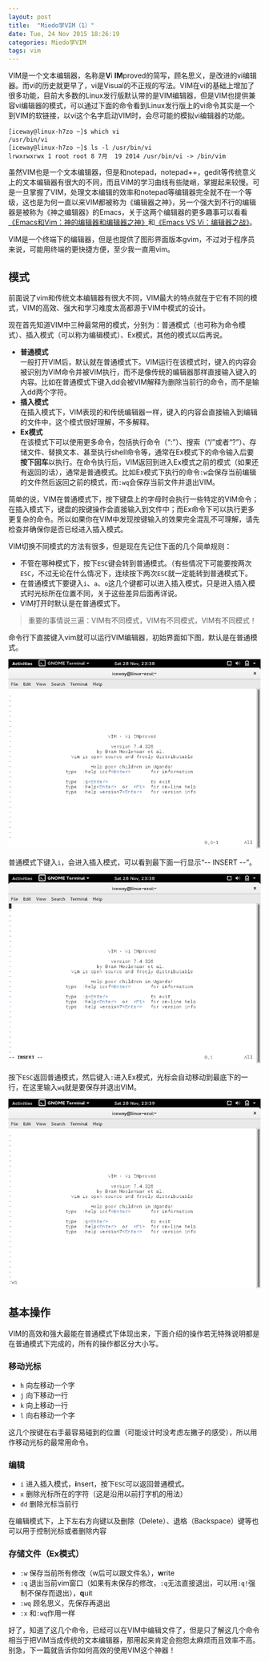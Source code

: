 ```yaml
---
layout: post
title:  "Miedo学VIM（1）"
date: Tue, 24 Nov 2015 18:26:19
categories: Miedo学VIM
tags: vim
---
```


VIM是一个文本编辑器，名称是**V**i **IM**proved的简写，顾名思义，是改进的vi编辑器。而vi的历史就更早了，vi是Visual的不正规的写法。VIM在vi的基础上增加了很多功能，目前大多数的Linux发行版默认带的是VIM编辑器，但是VIM也提供兼容vi编辑器的模式，可以通过下面的命令看到Linux发行版上的vi命令其实是一个到VIM的软链接，以vi这个名字启动VIM时，会尽可能的模拟vi编辑器的功能。

```console
[iceway@linux-h7zo ~]$ which vi
/usr/bin/vi
[iceway@linux-h7zo ~]$ ls -l /usr/bin/vi
lrwxrwxrwx 1 root root 8 7月  19 2014 /usr/bin/vi -> /bin/vim
```

虽然VIM也是一个文本编辑器，但是和notepad，notepad++，gedit等传统意义上的文本编辑器有很大的不同，而且VIM的学习曲线有些陡峭，掌握起来较慢。可是一旦掌握了VIM，处理文本编辑的效率和notepad等编辑器完全就不在一个等级，这也是为何一直以来VIM都被称为《编辑器之神》，另一个强大到不行的编辑器是被称为《神之编辑器》的Emacs，关于这两个编辑器的更多趣事可以看看[《Emacs和Vim：神的编辑器和编辑器之神》][emacs_vim_1]和[《Emacs VS Vi：编辑器之战》][emacs_vim_2]。

[emacs_vim_1]: http://os.51cto.com/art/201101/242518.htm
[emacs_vim_2]: http://www.guokr.com/post/64003/

VIM是一个终端下的编辑器，但是也提供了图形界面版本gvim，不过对于程序员来说，可能用终端的更快捷方便，至少我一直用vim。

## 模式

前面说了vim和传统文本编辑器有很大不同，VIM最大的特点就在于它有不同的模式，VIM的高效、强大和学习难度太高都源于VIM中模式的设计。

现在首先知道VIM中三种最常用的模式，分别为：普通模式（也可称为命令模式）、插入模式（可以称为编辑模式）、Ex模式，其他的模式以后再说。

-   **普通模式**  
    一般打开VIM后，默认就在普通模式下。VIM运行在该模式时，键入的内容会被识别为VIM命令并被VIM执行，而不是像传统的编辑器那样直接输入键入的内容。比如在普通模式下键入dd会被VIM解释为删除当前行的命令，而不是输入dd两个字符。
-   **插入模式**  
    在插入模式下，VIM表现的和传统编辑器一样，键入的内容会直接输入到编辑的文件中，这个模式很好理解，不多解释。
-   **Ex模式**  
    在该模式下可以使用更多命令，包括执行命令（“:”）、搜索（“/”或者“?”）、存储文件、替换文本、甚至执行shell命令等，通常在Ex模式下的命令输入后要**按下回车**以执行。在命令执行后，VIM返回到进入Ex模式之前的模式（如果还有返回的话），通常是普通模式。比如Ex模式下执行的命令`:w`会保存当前编辑的文件然后返回之前的模式，而`:wq`会保存当前文件并退出VIM。

简单的说，VIM在普通模式下，按下键盘上的字母时会执行一些特定的VIM命令；在插入模式下，键盘的按键操作会直接输入到文件中；而Ex命令下可以执行更多更复杂的命令。所以如果你在VIM中发现按键输入的效果完全混乱不可理解，请先检查并确保你是否已经进入插入模式。

VIM切换不同模式的方法有很多，但是现在先记住下面的几个简单规则：

-   不管在哪种模式下，按下`ESC`键会转到普通模式。（有些情况下可能要按两次`ESC`，不过无论在什么情况下，连续按下两次`ESC`就一定能转到普通模式下。
-   在普通模式下要键入`i`、`a`、`o`这几个键都可以进入插入模式，只是进入插入模式时光标所在位置不同，关于这些差异后面再详说。
-   VIM打开时默认是在普通模式下。

>   重要的事情说三遍：VIM有不同模式，VIM有不同模式，VIM有不同模式！

命令行下直接键入vim就可以运行VIM编辑器，初始界面如下图，默认是在普通模式。

![](/resource/vim_001.png)

普通模式下键入`i`，会进入插入模式，可以看到最下面一行显示“-- INSERT --”。

![](/resource/vim_002.png)

按下`ESC`返回普通模式，然后键入`:`进入Ex模式，光标会自动移动到最底下的一行，在这里输入`wq`就是要保存并退出VIM。

![](/resource/vim_003.png)

## 基本操作

VIM的高效和强大最能在普通模式下体现出来，下面介绍的操作若无特殊说明都是在普通模式下完成的，所有的操作都区分大小写。

### 移动光标

-   `h` 向左移动一个字
-   `j` 向下移动一行
-   `k` 向上移动一行
-   `l` 向右移动一个字

这几个按键在右手最容易碰到的位置（可能设计时没考虑左撇子的感受），所以用作移动光标的最常用命令。

### 编辑

-   `i` 进入插入模式，**i**nsert，按下`ESC`可以返回普通模式。
-   `x` 删除光标所在的字符（这是沿用以前打字机的用法）
-   `dd` 删除光标当前行

在编辑模式下，上下左右方向键以及删除（Delete）、退格（Backspace）键等也可以用于控制光标或者删除内容

### 存储文件（Ex模式）

-   `:w` 保存当前所有修改（w后可以跟文件名），**w**rite
-   `:q` 退出当前vim窗口（如果有未保存的修改，`:q`无法直接退出，可以用`:q!`强制不保存而退出），**q**uit
-   `:wq` 顾名思义，先保存再退出
-   `:x` 和`:wq`作用一样

好了，知道了这几个命令，已经可以在VIM中编辑文件了，但是只了解这几个命令相当于把VIM当成传统的文本编辑器，那用起来肯定会抱怨太麻烦而且效率不高。别急，下一篇就告诉你如何高效的使用VIM这个神器！

